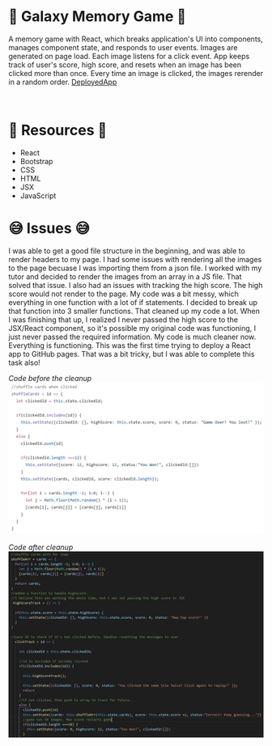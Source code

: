 # :rocket: Galaxy Memory Game :rocket:
A memory game with React, which breaks application's UI into components, manages component state, and responds to user events. Images are generated on page load. Each image listens for a click event. App keeps track of user's score, high score, and resets when an image has been clicked more than once. Every time an image is clicked, the images rerender in a random order. [DeployedApp](http://ajam2617.github.io/Clicky-Game)

<img src="http://g.recordit.co/0x3EmIIwkT.gif" alt text = "UI Experiencce">

# :nut_and_bolt: Resources :nut_and_bolt:
* React
* Bootstrap
* CSS
* HTML
* JSX
* JavaScript

# :sweat_smile: Issues :sweat_smile:

I was able to get a good file structure in the beginning, and was able to render headers to my page. I had some issues with rendering all the images to the page becuase I was importing them from a json file. I worked with my tutor and decided to render the images from an array in a JS file. That solved that issue. 
I also had an issues with tracking the high score. The high score would not render to the page. My code was a bit messy, which everything in one function with a lot of if statements. I decided to break up that function into 3 smaller functions. That cleaned up my code a lot. When I was finishing that up, I realized I never passed the high score to the JSX/React component, so it's possible my original code was functioning, I just never passed the required information. My code is much cleaner now. Everything is functioning. 
This was the first time trying to deploy a React app to GitHub pages. That was a bit tricky, but I was able to complete this task also!

_Code before the cleanup_
<img src="/src/images/messy.JPG">

_Code after cleanup_
<img src= "/src/images/clean.JPG">








